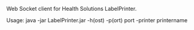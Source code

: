 Web Socket client for Health Solutions LabelPrinter.  

Usage:  java -jar LabelPrinter.jar -h(ost) <host> -p(ort) port -printer printername